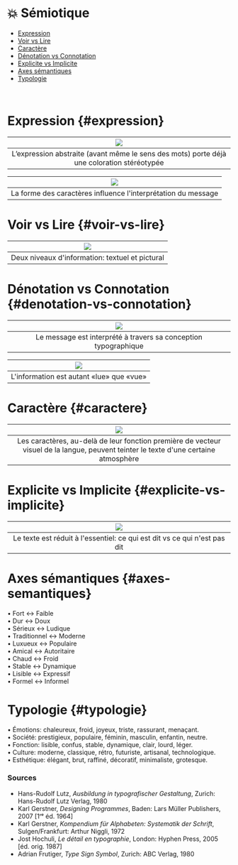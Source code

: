 # 💥 Sémiotique

- [Expression](#expression)
- [Voir vs Lire](#voir-vs-lire)
- [Caractère](#caractere)
- [Dénotation vs Connotation](#denotation-vs-connotation)
- [Explicite vs Implicite](#explicite-vs-implicite)
- [Axes sémantiques](#axes-semantiques)
- [Typologie](#typologie)

&nbsp;


# Expression {#expression}

|![](links/2-Semiotique.jpg) |
|:---:|
| L’expression abstraite (avant même le sens des mots) porte déjà une coloration stéréotypée |

|![](links/2-Semiotique2.gif) |
|:---:|
| La forme des caractères influence l'interprétation du message |

# Voir vs Lire {#voir-vs-lire}

|![](links/2-Semiotique5.gif) |
|:---:|
| Deux niveaux d'information: textuel et pictural |

# Dénotation vs Connotation {#denotation-vs-connotation}

|![](links/2-Semiotique10.gif) |
|:---:|
| Le message est interprété à travers sa conception typographique |

|![](links/2-Semiotique16.gif) |
|:---:|
| L'information est autant «lue» que «vue» |

# Caractère {#caractere}

|![](links/0-Colonne20.gif) |
|:---:|
| Les caractères, au-delà de leur fonction première de vecteur visuel de la langue, peuvent teinter le texte d'une certaine atmosphère |

# Explicite vs Implicite {#explicite-vs-implicite}

|![](links/2-Semiotique26.gif) |
|:---:|
| Le texte est réduit à l'essentiel: ce qui est dit vs ce qui n'est pas dit |

# Axes sémantiques {#axes-semantiques}

•	Fort ↔ Faible  
•	Dur ↔ Doux  
•	Sérieux ↔ Ludique  
•	Traditionnel ↔ Moderne  
•	Luxueux ↔ Populaire  
•	Amical ↔ Autoritaire  
•	Chaud ↔ Froid  
•	Stable ↔ Dynamique  
•	Lisible ↔ Expressif  
•	Formel ↔ Informel  

# Typologie {#typologie}

•	Émotions: chaleureux, froid, joyeux, triste, rassurant, menaçant.  
•	Société: prestigieux, populaire, féminin, masculin, enfantin, neutre.  
•	Fonction: lisible, confus, stable, dynamique, clair, lourd, léger.  
•	Culture: moderne, classique, rétro, futuriste, artisanal, technologique.  
•	Esthétique: élégant, brut, raffiné, décoratif, minimaliste, grotesque.  


### Sources

- Hans-Rudolf Lutz, *Ausbildung in typografischer Gestaltung*, Zurich: Hans-Rudolf Lutz Verlag, 1980 
- Karl Gerstner, *Designing Programmes*, Baden: Lars Müller Publishers, 2007 [1ʳᵉ éd. 1964]  
- Karl Gerstner, *Kompendium für Alphabeten: Systematik der Schrift*, Sulgen/Frankfurt: Arthur Niggli, 1972 
- Jost Hochuli, *Le détail en typographie*, London: Hyphen Press, 2005 [éd. orig. 1987]  
- Adrian Frutiger, *Type Sign Symbol*, Zurich: ABC Verlag, 1980  
